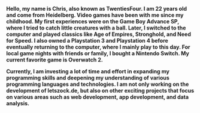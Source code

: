 <strong>Hello, my name is Chris, also known as TwentiesFour. I am 22 years old and come from Heidelberg. Video games have been with me since my childhood. My first experiences were on the Game Boy Advance SP, where I tried to catch little creatures with a ball. Later, I switched to the computer and played classics like Age of Empires, Stronghold, and Need for Speed. I also owned a Playstation 3 and Playstation 4 before eventually returning to the computer, where I mainly play to this day. For local game nights with friends or family, I bought a Nintendo Switch. My current favorite game is Overwatch 2.

Currently, I am investing a lot of time and effort in expanding my programming skills and deepening my understanding of various programming languages and technologies. I am not only working on the development of letszock.de, but also on other exciting projects that focus on various areas such as web development, app development, and data analysis.</strong>
